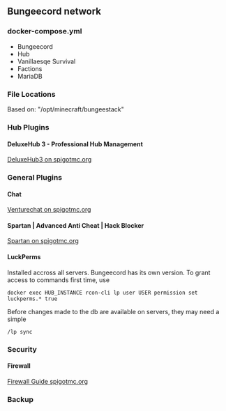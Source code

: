 ## Bungeecord network
### docker-compose.yml
* Bungeecord
* Hub
* Vanillaesqe Survival
* Factions
* MariaDB

### File Locations
Based on: "/opt/minecraft/bungeestack"

### Hub Plugins
#### DeluxeHub 3 - Professional Hub Management
[DeluxeHub3 on spigotmc.org](https://www.spigotmc.org/resources/deluxehub-3-professional-hub-management-1-8-1-15.49425/)

### General Plugins
#### Chat
[Venturechat on spigotmc.org](https://www.spigotmc.org/resources/venturechat.771/)
#### Spartan | Advanced Anti Cheat | Hack Blocker
[Spartan on spigotmc.org](https://www.spigotmc.org/resources/spartan-advanced-anti-cheat-hack-blocker.25638/)
#### LuckPerms
Installed accross all servers. Bungeecord has its own version. To grant access to commands first time, use

`docker exec HUB_INSTANCE rcon-cli lp user USER permission set luckperms.* true`

Before changes made to the db are available on servers, they may need a simple 

`/lp sync`



### Security
#### Firewall
[Firewall Guide spigotmc.org](https://www.spigotmc.org/wiki/firewall-guide/)

### Backup


